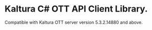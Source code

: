 # Kaltura C# OTT API Client Library.
Compatible with Kaltura OTT server version 5.3.2.14880 and above.
